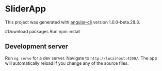 # SliderApp

This project was generated with [angular-cli](https://github.com/angular/angular-cli) version 1.0.0-beta.28.3.

#Download packages
Run npm install

## Development server
Run `ng serve` for a dev server. Navigate to `http://localhost:4200/`. The app will automatically reload if you change any of the source files.


